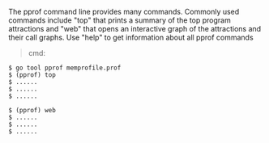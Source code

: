 The pprof command line provides many commands.
Commonly used commands include "top" that prints a summary of the top program attractions and "web" that opens an interactive graph of the attractions and their call graphs.
Use "help" to get information about all pprof commands

> cmd:
```cassandraql
$ go tool pprof memprofile.prof
$ (pprof) top
$ ......
$ ......
$ ......

$ (pprof) web
$ ......
$ ......
$ ......
```
